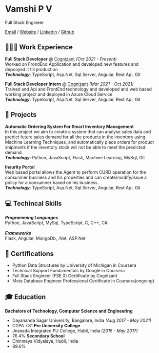 # Vamshi P V 

Full Stack Engineer

[Email](mailto:vamshi.pva@gmail.com) / [Website]() / [LinkedIn](https://www.linkedin.com/in/vamshipv/) / [Github](https://www.github.com/vamshipv)


## 👨🏻‍💻 Work Experience

**Full Stack Developer** @ [Cognizant]() _(Oct 2021 - Present)_ <br>
Worked on FrondEnd Application and developed new features and depooyed it till production<br>
**_Technology_**: TypeScript, Asp.Net, Sql Server, Angular, Rest Api, Git

**Full Stack Developer Intern** @ [Cognizant]() _(Mar 2021 - Oct 2021)_ <br>
Trained and Api and FrontEnd technology and developed and web based working project and deployed in Azure Cloud Service<br>
**_Technology_**: TypeScript, Asp.Net, Sql Server, Angular, Rest Api, Git

## 📑 Projects 

**Automatic Ordering System For Smart Inventory Management** <br>
In this project we aim to create a system that can analyse sales data and predict future sales demand for all the products in the inventory using Machine Learning Techniques, and automatically place orders for product shipments if the inventory stock will not be able to meet the predicted demand.<br>
**_Technology_**: Python, JavaScript, Flask, Machine Learning, MySql, Git

**Insurity Portal** <br>
Web based portal allows the Agent to perform CURD operation for the consumner business and his properties and can create/modify/issue a policy for a consumner based on his business.<br>
**_Technology_**: TypeScript, Asp.Net, Sql Server, Angular, Rest Api, Git

## 💻 Techincal Skills
**_Programming Languages_**<br>
Python, JavaScript, MySql, TypeScript, C, C++, C#<br>
<br>
**_Frameworks_**<br>
Flask, Angular, MongoDb, .Net, ASP.Net

## 📜 Certifications
- Python Data Structures by University of Michigan in Coursera
- Technical Support Fundamentals by Google in Coursera
- Full Stack Engineer (FSE 0) Certificate by Cognizant
- Meta Database Engineer Professional Certificate in Coursera(ongoing)

## 🎓 Education
**Bachelors of Technology, Computer Science and Engineering**
- Dayananda Sagar University, Bangalore, India _(Aug 2017 - May 2021)_
- CGPA 7.81
**Pre University College**
- Jnanada Integrated PU College, Hubli, India _(2015 - May 2017)_
- 76.4%
**Secondary School**
- Chinmaya Vidyalaya, Hubli, India
- 89.6%
